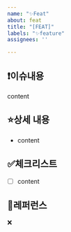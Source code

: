 ```yaml
---
name: "✨Feat"
about: feat
title: "[FEAT]"
labels: "✨feature"
assignees: ''

---
```


:exclamation:**이슈내용**
---
content

:star:**상세 내용**
---
- content

:white_check_mark:**체크리스트**
---
- [ ] content

:mag_right:**레퍼런스**
---
❌
